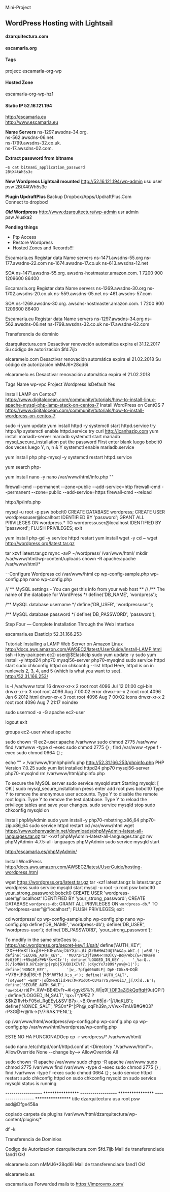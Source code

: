 Mini-Project
## WordPress Hosting with Lightsail

#### dzarquitectura.com
#### escamarla.org

#### Tags
project: escamarla-org-wp

#### Hosted Zone
escamarla-org-wp-hz1

#### Static IP	52.16.121.194  
http://escamarla.eu  
http://www.escamarla.eu

**Name Servers**
ns-1297.awsdns-34.org.  
ns-562.awsdns-06.net.  
ns-1799.awsdns-32.co.uk.  
ns-17.awsdns-02.com.  

**Extract password from bitname**
```
~$ cat bitnami_application_password
2BtX4tWh5s3c
```

**New Wordpress Lightsail mounted**
http://52.16.121.194/wp-admin
usu	user
psw	2BtX4tWh5s3c

**Plugin UpdraftPlus**
Backup Dropbox/Apps/UpdraftPlus.Com  
Connect to dropbox!

**_Old_ Wordpress**
http://www.dzarquitectura/wp-admin
usr admin  
psw Aluska2  

**Pending things**
* Ftp Access 
* Restore Wordpress
* Hosted Zones and Records!!!



Escamarla.es
Registar data
Name servers
ns-1471.awsdns-55.org
ns-177.awsdns-22.com
ns-1674.awsdns-17.co.uk
ns-613.awsdns-12.net

SOA ns-1471.awsdns-55.org. awsdns-hostmaster.amazon.com. 1 7200 900 1209600 86400

Escamarla.org
Registar data
Name servers
ns-1269.awsdns-30.org
ns-1702.awsdns-20.co.uk
ns-559.awsdns-05.net
ns-461.awsdns-57.com

SOA ns-1269.awsdns-30.org. awsdns-hostmaster.amazon.com. 1 7200 900 1209600 86400

Escamarla.eu
Registar data
Name servers
ns-1297.awsdns-34.org
ns-562.awsdns-06.net
ns-1799.awsdns-32.co.uk
ns-17.awsdns-02.com



Transferencia de dominio 

dzarquitectura.com 
Desactivar renovación automática
expira el 31.12.2017
Su código de autorización
$fd.7ijb


elcaramelo.com
Desactivar renovación automática
expira el 21.02.2018
Su código de autorización
nMMJ6*28qd6i

elcaramelo.es 
Desactivar renovación automática
expira el 21.02.2018

Tags
Name		wp-vpc
Project		Wordpress
IsDefault	Yes

Install LAMP on Centos7
https://www.digitalocean.com/community/tutorials/how-to-install-linux-apache-mysql-php-lamp-stack-on-centos-7
Install WordPress on CentOS 7
https://www.digitalocean.com/community/tutorials/how-to-install-wordpress-on-centos-7


sudo -i
yum update
yum install httpd -y
systemctl start httpd.service
try http://ip
systemctl enable httpd.service
try curl http://icanhazip.com
yum install mariadb-server mariadb
systemctl start mariadb
mysql_secure_installation
put the password FIrst enter blank
luego bobcIt0 dos veces
luego Y, n, n & Y
systemctl enable mariadb.service

yum install php php-mysql -y
systemctl restart httpd.service


yum search php-

yum install nano -y
nano /var/www/html/info.php
"<?php phpinfo(); ?>"

firewall-cmd --permanent --zone=public --add-service=http 
firewall-cmd --permanent --zone=public --add-service=https
firewall-cmd --reload


http://ip/info.php




mysql -u root -p
psw bobcIt0 
CREATE DATABASE wordpress;
CREATE USER wordpressuser@localhost IDENTIFIED BY 'password';
GRANT ALL PRIVILEGES ON wordpress.* TO wordpressuser@localhost IDENTIFIED BY 'password';
FLUSH PRIVILEGES;
exit

yum install php-gd -y
service httpd restart
yum install wget -y
cd ~
wget http://wordpress.org/latest.tar.gz

tar xzvf latest.tar.gz
rsync -avP ~/wordpress/ /var/www/html/
mkdir /var/www/html/wp-content/uploads
chown -R apache:apache /var/www/html/*

--Configure Wordpress
cd /var/www/html
cp wp-config-sample.php wp-config.php
nano wp-config.php

// ** MySQL settings - You can get this info from your web host ** //
/** The name of the database for WordPress */
define('DB_NAME', 'wordpress');

/** MySQL database username */
define('DB_USER', 'wordpressuser');

/** MySQL database password */
define('DB_PASSWORD', 'password');


Step Four — Complete Installation Through the Web Interface












escamarla.es
ElasticIp 52.31.166.253

Tutorial: Installing a LAMP Web Server on Amazon Linux
http://docs.aws.amazon.com/AWSEC2/latest/UserGuide/install-LAMP.html
ssh -i key-pair.pem ec2-user@$ElasticIp
sudo yum update -y
sudo yum install -y httpd24 php70 mysql56-server php70-mysqlnd
sudo service httpd start
sudo chkconfig httpd on
chkconfig --list httpd
	Here, httpd is on in runlevels 2, 3, 4, and 5 (which is what you want to see).
	http://52.31.166.253/

ls -l /var/www
    total 16
    drwxr-xr-x 2 root root 4096 Jul 12 01:00 cgi-bin
    drwxr-xr-x 3 root root 4096 Aug  7 00:02 error
    drwxr-xr-x 2 root root 4096 Jan  6  2012 html
    drwxr-xr-x 3 root root 4096 Aug  7 00:02 icons
    drwxr-xr-x 2 root root 4096 Aug  7 21:17 noindex

sudo usermod -a -G apache ec2-user

logout
exit 

groups
	ec2-user wheel apache

sudo chown -R ec2-user:apache /var/www
sudo chmod 2775 /var/www
find /var/www -type d -exec sudo chmod 2775 {} \;
find /var/www -type f -exec sudo chmod 0664 {} \;

echo "<?php phpinfo(); ?>" > /var/www/html/phpinfo.php
http://52.31.166.253/phpinfo.php
	PHP Version 7.0.25
sudo yum list installed httpd24 php70 mysql56-server php70-mysqlnd
rm /var/www/html/phpinfo.php

To secure the MySQL server
sudo service mysqld start
	Starting mysqld:                                           [  OK  ]
sudo mysql_secure_installation
	press enter
	add root pws bobcIt0
	Type Y to remove the anonymous user accounts.
	Type Y to disable the remote root login.
	Type Y to remove the test database.
	Type Y to reload the privilege tables and save your changes.
sudo service mysqld stop
sudo chkconfig mysqld on

Install phpMyAdmin
sudo yum install -y php70-mbstring.x86_64 php70-zip.x86_64
sudo service httpd restart
cd /var/www/html
wget https://www.phpmyadmin.net/downloads/phpMyAdmin-latest-all-languages.tar.gz
tar -xvzf phpMyAdmin-latest-all-languages.tar.gz
mv phpMyAdmin-4.7.5-all-languages phpMyAdmin
sudo service mysqld start

http://escamarla.es/phpMyAdmin/

Install WordPress
http://docs.aws.amazon.com/AWSEC2/latest/UserGuide/hosting-wordpress.html

wget https://wordpress.org/latest.tar.gz
tar -xzf latest.tar.gz
ls
	latest.tar.gz  wordpress
sudo service mysqld start
mysql -u root -p
	root psw bobcIt0
	your_strong_password: bobcIt0
CREATE USER 'wordpress-user'@'localhost' IDENTIFIED BY 'your_strong_password';
CREATE DATABASE `wordpress-db`;
GRANT ALL PRIVILEGES ON `wordpress-db`.* TO "wordpress-user"@"localhost";
FLUSH PRIVILEGES;
exit

cd wordpress/
cp wp-config-sample.php wp-config.php
nano wp-config.php
	define('DB_NAME', 'wordpress-db');
	define('DB_USER', 'wordpress-user');
	define('DB_PASSWORD', 'your_strong_password');

To modify in the same siteGoes to ...	
https://api.wordpress.org/secret-key/1.1/salt/
     define('AUTH_KEY',         '2XF+ReXfT5xj|S+Et0EoNx;Db?X/il+)U:jX`fB#M#A2UQ1RA&&p.WKC-( |a6Nl');
     define('SECURE_AUTH_KEY',  'MUU?2P13jfB9AH<!mO]Cy~Bo@?AbC{&+78RmFn #zG}9F]-+R5qbEzP#N*8s+CIr');
     define('LOGGED_IN_KEY',    '_%a-Q.. 3)/]oM6W)O.N?Cz@r|p|rpb|5}UQX1XI%f7.|cKycYx7z899*yov@+1|');
     define('NONCE_KEY',        '|w_.?pfgd06A0LF| DpH-IGkxN~DQ`B +V78+]FBd|f6(-9 |?8^.W?1d`.k;s_<');
     define('AUTH_SALT',        '[s4ywo4^ ~E@8^-|o`8x`HxNlid>9c(M<PxdOt~CU4arrS;Nvv0i1/_j[/X]d..E');
     define('SECURE_AUTH_SALT', 'uw<bi4/r0`[P+.XW<BE4EvFr~#l<jgykS%%,W|q9l<`{OF3aZ@kQqffqH>9u(QPI');
     define('LOGGED_IN_SALT',   'qx~T^/tPEZ ?&$kZl1IvHxF05xI_RgEEyL&SV`B7x-,~B;OnmfI5|d-^|/UiqKLB');
     define('NONCE_SALT',       'PS0n*P^|:Ph@_oqFh39n,:vVwx-TmU/B#G#03?rP3G@+r@1k->(?/7lRA&.1^ENL');


cp /var/www/html/wordpress/wp-config.php wp-config.php
cp wp-config.php /var/www/html/wordpress/wp-config.php


ESTE NO HA FUNCIONADOcp
cp -r wordpress/* /var/www/html/

sudo nano /etc/httpd/conf/httpd.conf
	at <Directory "/var/www/html">.
	AllowOverride None  --change by--> AllowOverride All
	
sudo chown -R apache /var/www
sudo chgrp -R apache /var/www
sudo chmod 2775 /var/www
find /var/www -type d -exec sudo chmod 2775 {} \;
find /var/www -type f -exec sudo chmod 0664 {} \;
sudo service httpd restart
sudo chkconfig httpd on
sudo chkconfig mysqld on
sudo service mysqld status
	is running
	
------------------ **************** ------------------ **************** ------------------ **************** 
title dzarquitectura
usu root
psw asd@Dfge45&a

copiado carpeta de plugins /var/www/html/dzarquitectura/wp-content/plugins/*

df -k



Transferencia de Dominios

Codigo de Autorizacion
dzarquitectura.com
$fd.7ijb
Mail de transferenciade 1and1 Ok!

elcaramelo.com
nMMJ6*28qd6i
Mail de transferenciade 1and1 Ok!

elcaramelo.es


escamarla.es
Forwarded mails to https://improvmx.com/



